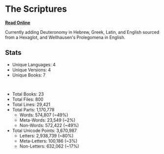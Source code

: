# The Scriptures

**[Read Online](https://r-neal-kelly.github.io/the_scriptures/)**

Currently adding Deuteronomy in Hebrew, Greek, Latin, and English sourced from a Hexaglot, and Wellhausen's Prolegomena in English.

## Stats

- Unique Languages: 4
- Unique Versions: 4
- Unique Books: 7

<br>

- Total Books: 23
- Total Files: 800
- Total Lines: 29,421
- Total Parts: 1,170,778
    - Words: 574,807 (~49%)
    - Meta-Words: 23,549 (~2%)
    - Non-Words: 572,422 (~49%)
- Total Unicode Points: 3,670,987
    - Letters: 2,938,739 (~80%)
    - Meta-Letters: 100,186 (~3%)
    - Non-Letters: 632,062 (~17%)
